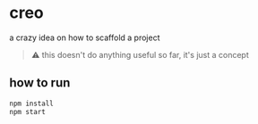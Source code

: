 # creo
a crazy idea on how to scaffold a project

> ⚠️ this doesn't do anything useful so far, it's just a concept

## how to run

```sh
npm install
npm start
```
